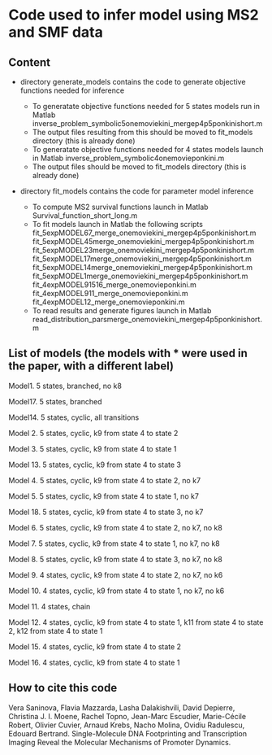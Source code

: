 # Code used to infer model using MS2 and SMF data

## Content

- directory generate_models contains the code to generate objective functions needed for inference

    - To generatate objective functions needed for 5 states models run in Matlab inverse_problem_symbolic5onemoviekini_mergep4p5ponkinishort.m
    - The output files resulting from this should be moved to fit_models directory (this is already done)
    - To generatate objective functions needed for 4 states models launch in Matlab inverse_problem_symbolic4onemovieponkini.m
    - The output files should be moved to fit_models directory (this is already done)

- directory fit_models contains the code for parameter model inference
    - To compute MS2 survival functions launch in Matlab Survival_function_short_long.m
    - To fit models launch in Matlab the following scripts
          fit_5expMODEL67_merge_onemoviekini_mergep4p5ponkinishort.m
          fit_5expMODEL45merge_onemoviekini_mergep4p5ponkinishort.m
          fit_5expMODEL23merge_onemoviekini_mergep4p5ponkinishort.m
          fit_5expMODEL17merge_onemoviekini_mergep4p5ponkinishort.m
          fit_5expMODEL14merge_onemoviekini_mergep4p5ponkinishort.m
          fit_5expMODEL1merge_onemoviekini_mergep4p5ponkinishort.m
          fit_4expMODEL91516_merge_onemovieponkini.m
          fit_4expMODEL911_merge_onemovieponkini.m
          fit_4expMODEL12_merge_onemovieponkini.m
  - To read results and generate figures launch in Matlab read_distribution_parsmerge_onemoviekini_mergep4p5ponkinishort.m
 
## List of models (the models with * were used in the paper, with a different label)
Model1.  5 states, branched, no k8

Model17. 5 states, branched

Model14. 5 states, cyclic, all transitions

Model 2. 5 states, cyclic, k9 from state 4 to state 2

Model 3. 5 states, cyclic, k9 from state 4 to state 1

Model 13. 5 states, cyclic, k9 from state 4 to state 3

Model 4. 5 states, cyclic, k9 from state 4 to state 2, no k7

Model 5. 5 states, cyclic, k9 from state 4 to state 1, no k7

Model 18. 5 states, cyclic, k9 from state 4 to state 3, no k7

Model 6. 5 states, cyclic, k9 from state 4 to state 2, no k7, no k8

Model 7. 5 states, cyclic, k9 from state 4 to state 1, no k7, no k8

Model 8. 5 states, cyclic, k9 from state 4 to state 3, no k7, no k8

Model 9. 4 states, cyclic, k9 from state 4 to state 2, no k7, no k6

Model 10. 4 states, cyclic, k9 from state 4 to state 1, no k7, no k6

Model 11. 4 states, chain

Model 12. 4 states, cyclic, k9 from state 4 to state 1, k11 from state 4 to state 2, k12 from state 4 to state 1

Model 15. 4 states, cyclic, k9 from state 4 to state 2

Model 16. 4 states, cyclic, k9 from state 4 to state 1

## How to cite this code
Vera Saninova, Flavia Mazzarda, Lasha Dalakishvili, David Depierre, Christina J. I. Moene, Rachel Topno, Jean-Marc Escudier, Marie-Cécile Robert, Olivier Cuvier, Arnaud Krebs, Nacho Molina, Ovidiu Radulescu, Edouard Bertrand. Single-Molecule DNA Footprinting and Transcription Imaging Reveal the Molecular Mechanisms of Promoter Dynamics.    






